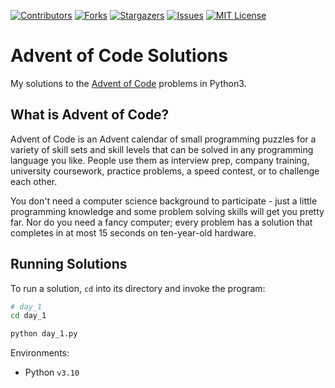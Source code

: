 <!-- PROJECT SHIELDS -->
[![Contributors][contributors-shield]][contributors-url]
[![Forks][forks-shield]][forks-url]
[![Stargazers][stars-shield]][stars-url]
[![Issues][issues-shield]][issues-url]
[![MIT License][license-shield]][license-url]

# Advent of Code Solutions

My solutions to the [Advent of Code](https://adventofcode.com/) problems in Python3.

## What is Advent of Code?
Advent of Code is an Advent calendar of small programming puzzles for a variety of skill sets and skill levels that can be solved in any programming language you like. People use them as interview prep, company training, university coursework, practice problems, a speed contest, or to challenge each other.

You don't need a computer science background to participate - just a little programming knowledge and some problem solving skills will get you pretty far. Nor do you need a fancy computer; every problem has a solution that completes in at most 15 seconds on ten-year-old hardware.

## Running Solutions

To run a solution, `cd` into its directory and invoke the program:

```bash
# day_1
cd day_1

python day_1.py
```

Environments:

- Python `v3.10`

<!-- MARKDOWN LINKS & IMAGES -->
<!-- https://www.markdownguide.org/basic-syntax/#reference-style-links -->
[contributors-shield]: https://img.shields.io/github/contributors/andreaaazo/advent-of-code-2022.svg?style=for-the-badge
[contributors-url]: https://github.com/andreaaazo/advent-of-code-2022/graphs/contributors
[forks-shield]: https://img.shields.io/github/forks/andreaaazo/advent-of-code-2022.svg?style=for-the-badge
[forks-url]: https://github.com/andreaaazo/advent-of-code-2022/network/members
[stars-shield]: https://img.shields.io/github/stars/andreaaazo/advent-of-code-2022.svg?style=for-the-badge
[stars-url]: https://github.com/andreaaazo/advent-of-code-2022/stargazers
[issues-shield]: https://img.shields.io/github/issues/andreaaazo/advent-of-code-2022.svg?style=for-the-badge
[issues-url]: https://github.com/andreaaazo/advent-of-code-2022/issues
[license-shield]: https://img.shields.io/github/license/andreaaazo/advent-of-code-2022.svg?style=for-the-badge
[license-url]: https://github.com/andreaaazo/advent-of-code-2022/blob/master/LICENSE.txt